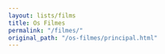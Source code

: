 ```yaml
---
layout: lists/films
title: Os Filmes
permalink: "/filmes/"
original_path: "/os-filmes/principal.html"
---
```



